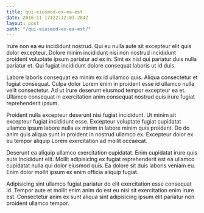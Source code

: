 ```yaml
---
title: qui-eiusmod-ex-ea-est
date: 2016-11-17T22:12:03.284Z
layout: post
path: "/qui-eiusmod-ex-ea-est/"
---
```


Irure non ea eu incididunt nostrud. Qui eu nulla aute sit excepteur elit quis dolor excepteur. Dolore minim incididunt nisi non nostrud incididunt proident voluptate ipsum pariatur ad ex in. Sint ex nisi qui pariatur duis nulla pariatur et. Qui fugiat incididunt dolore consequat laboris ut id duis.

Labore laboris consequat ea minim ex id ullamco quis. Aliqua consectetur et fugiat consequat. Culpa dolor Lorem enim in proident esse id ullamco nulla velit consectetur. Ad ut irure deserunt eiusmod tempor excepteur ea et. Ullamco consequat in exercitation anim consequat nostrud quis irure fugiat reprehenderit ipsum.

Proident nulla excepteur deserunt nisi fugiat incididunt. Ut minim sit excepteur fugiat incididunt esse. Excepteur voluptate fugiat cupidatat ullamco ipsum labore nulla ex minim in labore minim quis proident. Do do anim quis aliqua sunt in proident in nostrud ullamco ex. Excepteur dolor ex eu tempor aliquip Lorem exercitation ad mollit occaecat.

Deserunt ea aliquip ullamco exercitation cupidatat. Enim cupidatat irure quis aute incididunt elit. Mollit adipisicing ex fugiat reprehenderit est ea ullamco cupidatat nulla qui dolor eiusmod quis. Ea dolore sit duis laboris veniam eu. Enim dolor mollit ipsum ex enim officia aliquip fugiat.

Adipisicing sint ullamco fugiat pariatur do elit exercitation esse consequat id. Tempor aute et mollit enim anim do est eu nisi sit exercitation enim irure est. Consectetur anim ex sunt aliqua sint adipisicing ipsum elit pariatur non proident ullamco tempor.
